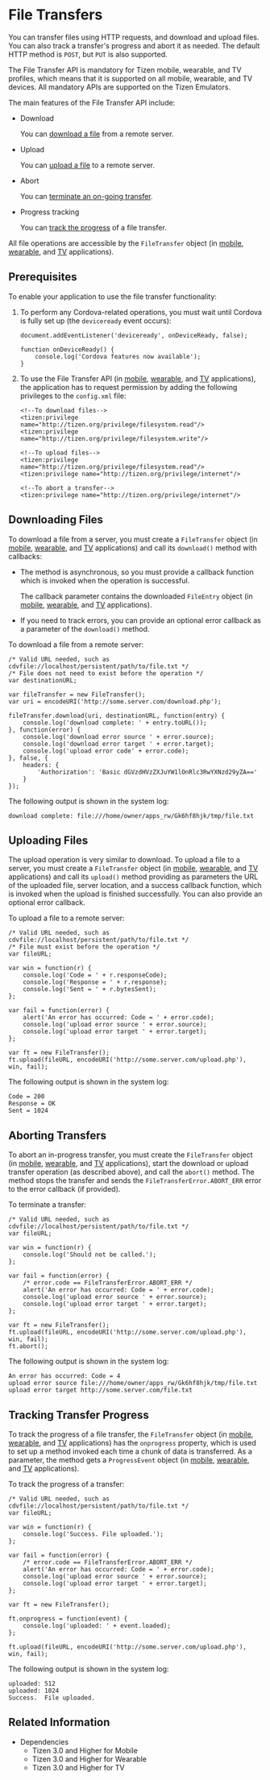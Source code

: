 # File Transfers

You can transfer files using HTTP requests, and download and upload files. You can also track a transfer's progress and abort it as needed. The default HTTP method is `POST`, but `PUT` is also supported.

The File Transfer API is mandatory for Tizen mobile, wearable, and TV profiles, which means that it is supported on all mobile, wearable, and TV devices. All mandatory APIs are supported on the Tizen Emulators.

The main features of the File Transfer API include:

- Download

  You can [download a file](#downloading-files) from a remote server.

- Upload

  You can [upload a file](#uploading-files) to a remote server.

- Abort

  You can [terminate an on-going transfer](#aborting-transfers).

- Progress tracking

  You can [track the progress](#tracking-transfer-progress) of a file transfer.

All file operations are accessible by the `FileTransfer` object (in [mobile](../../api/latest/device_api/mobile/tizen/cordova/filetransfer.html#FileTransfer), [wearable](../../api/latest/device_api/wearable/tizen/cordova/filetransfer.html#FileTransfer), and [TV](../../api/latest/device_api/tv/tizen/cordova/filetransfer.html#FileTransfer) applications).

## Prerequisites

To enable your application to use the file transfer functionality:

1. To perform any Cordova-related operations, you must wait until Cordova is fully set up (the `deviceready` event occurs):

   ```
   document.addEventListener('deviceready', onDeviceReady, false);

   function onDeviceReady() {
       console.log('Cordova features now available');
   }
   ```

2. To use the File Transfer API (in [mobile](../../api/latest/device_api/mobile/tizen/cordova/filetransfer.html), [wearable](../../api/latest/device_api/wearable/tizen/cordova/filetransfer.html), and [TV](../../api/latest/device_api/tv/tizen/cordova/filetransfer.html) applications), the application has to request permission by adding the following privileges to the `config.xml` file:

   ```
   <!--To download files-->
   <tizen:privilege name="http://tizen.org/privilege/filesystem.read"/>
   <tizen:privilege name="http://tizen.org/privilege/filesystem.write"/>

   <!--To upload files-->
   <tizen:privilege name="http://tizen.org/privilege/filesystem.read"/>
   <tizen:privilege name="http://tizen.org/privilege/internet"/>

   <!--To abort a transfer-->
   <tizen:privilege name="http://tizen.org/privilege/internet"/>
   ```

## Downloading Files

To download a file from a server, you must create a `FileTransfer` object (in [mobile](../../api/latest/device_api/mobile/tizen/cordova/filetransfer.html#FileTransfer), [wearable](../../api/latest/device_api/wearable/tizen/cordova/filetransfer.html#FileTransfer), and [TV](../../api/latest/device_api/tv/tizen/cordova/filetransfer.html#FileTransfer) applications) and call its `download()` method with callbacks:

- The method is asynchronous, so you must provide a callback function which is invoked when the operation is successful.

  The callback parameter contains the downloaded `FileEntry` object (in [mobile](../../api/latest/device_api/mobile/tizen/cordova/file.html#FileEntry), [wearable](../../api/latest/device_api/wearable/tizen/cordova/file.html#FileEntry), and [TV](../../api/latest/device_api/tv/tizen/cordova/file.html#FileEntry) applications).

- If you need to track errors, you can provide an optional error callback as a parameter of the `download()` method.

To download a file from a remote server:

```
/* Valid URL needed, such as cdvfile://localhost/persistent/path/to/file.txt */
/* File does not need to exist before the operation */
var destinationURL;

var fileTransfer = new FileTransfer();
var uri = encodeURI('http://some.server.com/download.php');

fileTransfer.download(uri, destinationURL, function(entry) {
    console.log('download complete: ' + entry.toURL());
}, function(error) {
    console.log('download error source ' + error.source);
    console.log('download error target ' + error.target);
    console.log('upload error code' + error.code);
}, false, {
    headers: {
        'Authorization': 'Basic dGVzdHVzZXJuYW1lOnRlc3RwYXNzd29yZA=='
    }
});
```

The following output is shown in the system log:

```
download complete: file:///home/owner/apps_rw/Gk6hf8hjk/tmp/file.txt
```

## Uploading Files

The upload operation is very similar to download. To upload a file to a server, you must create a `FileTransfer` object (in [mobile](../../api/latest/device_api/mobile/tizen/cordova/filetransfer.html#FileTransfer), [wearable](../../api/latest/device_api/wearable/tizen/cordova/filetransfer.html#FileTransfer), and [TV](../../api/latest/device_api/tv/tizen/cordova/filetransfer.html#FileTransfer) applications) and call its `upload()` method providing as parameters the URL of the uploaded file, server location, and a success callback function, which is invoked when the upload is finished successfully. You can also provide an optional error callback.

To upload a file to a remote server:

```
/* Valid URL needed, such as cdvfile://localhost/persistent/path/to/file.txt */
/* File must exist before the operation */
var fileURL;

var win = function(r) {
    console.log('Code = ' + r.responseCode);
    console.log('Response = ' + r.response);
    console.log('Sent = ' + r.bytesSent);
};

var fail = function(error) {
    alert('An error has occurred: Code = ' + error.code);
    console.log('upload error source ' + error.source);
    console.log('upload error target ' + error.target);
};

var ft = new FileTransfer();
ft.upload(fileURL, encodeURI('http://some.server.com/upload.php'), win, fail);
```

The following output is shown in the system log:

```
Code = 200
Response = OK
Sent = 1024
```

## Aborting Transfers

To abort an in-progress transfer, you must create the `FileTransfer` object (in [mobile](../../api/latest/device_api/mobile/tizen/cordova/filetransfer.html#FileTransfer), [wearable](../../api/latest/device_api/wearable/tizen/cordova/filetransfer.html#FileTransfer), and [TV](../../api/latest/device_api/tv/tizen/cordova/filetransfer.html#FileTransfer) applications), start the download or upload transfer operation (as described above), and call the `abort()` method.  The method stops the transfer and sends the `FileTransferError.ABORT_ERR` error to the error callback (if provided).

To terminate a transfer:

```
/* Valid URL needed, such as cdvfile://localhost/persistent/path/to/file.txt */
var fileURL;

var win = function(r) {
    console.log('Should not be called.');
};

var fail = function(error) {
    /* error.code == FileTransferError.ABORT_ERR */
    alert('An error has occurred: Code = ' + error.code);
    console.log('upload error source ' + error.source);
    console.log('upload error target ' + error.target);
};

var ft = new FileTransfer();
ft.upload(fileURL, encodeURI('http://some.server.com/upload.php'), win, fail);
ft.abort();
```

The following output is shown in the system log:

```
An error has occurred: Code = 4
upload error source file:///home/owner/apps_rw/Gk6hf8hjk/tmp/file.txt
upload error target http://some.server.com/file.txt
```

## Tracking Transfer Progress

To track the progress of a file transfer, the `FileTransfer` object (in [mobile](../../api/latest/device_api/mobile/tizen/cordova/filetransfer.html#FileTransfer), [wearable](../../api/latest/device_api/wearable/tizen/cordova/filetransfer.html#FileTransfer), and [TV](../../api/latest/device_api/tv/tizen/cordova/filetransfer.html#FileTransfer) applications) has the `onprogress` property, which is used to set up a method invoked each time a chunk of data is transferred. As a parameter, the method gets a `ProgressEvent` object (in [mobile](../../api/latest/device_api/mobile/tizen/cordova/file.html#ProgressEvent), [wearable](../../api/latest/device_api/wearable/tizen/cordova/file.html#ProgressEvent), and [TV](../../api/latest/device_api/tv/tizen/cordova/file.html#ProgressEvent) applications).

To track the progress of a transfer:

```
/* Valid URL needed, such as cdvfile://localhost/persistent/path/to/file.txt */
var fileURL;

var win = function(r) {
    console.log('Success. File uploaded.');
};

var fail = function(error) {
    /* error.code == FileTransferError.ABORT_ERR */
    alert('An error has occurred: Code = ' + error.code);
    console.log('upload error source ' + error.source);
    console.log('upload error target ' + error.target);
};

var ft = new FileTransfer();

ft.onprogress = function(event) {
    console.log('uploaded: ' + event.loaded);
};

ft.upload(fileURL, encodeURI('http://some.server.com/upload.php'), win, fail);
```

The following output is shown in the system log:

```
uploaded: 512
uploaded: 1024
Success.  File uploaded.
```

## Related Information
* Dependencies
  - Tizen 3.0 and Higher for Mobile
  - Tizen 3.0 and Higher for Wearable
  - Tizen 3.0 and Higher for TV
